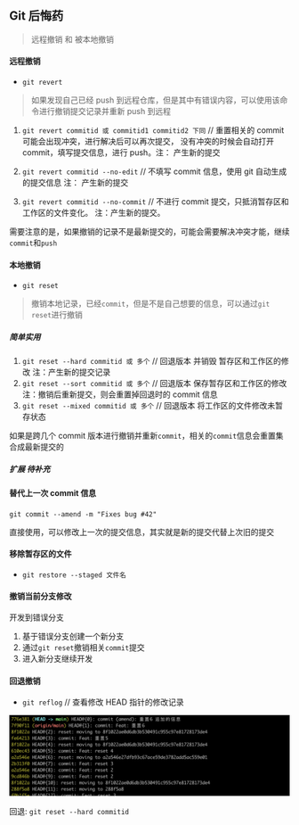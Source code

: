 ## Git 后悔药

> 远程撤销 和 被本地撤销

#### 远程撤销

- `git revert`

> 如果发现自己已经 push 到远程仓库，但是其中有错误内容，可以使用该命令进行撤销提交记录并重新 push 到远程

1. `git revert commitid 或 commitid1 commitid2 下同` // 重置相关的 commit 可能会出现冲突，进行解决后可以再次提交， 没有冲突的时候会自动打开 commit，填写提交信息，进行 push。注： 产生新的提交

2. `git revert commitid --no-edit` // 不填写 commit 信息，使用 git 自动生成的提交信息 注： 产生新的提交

3. `git revert commitid --no-commit` // 不进行 commit 提交，只抵消暂存区和工作区的文件变化。 注：产生新的提交。

需要注意的是，如果撤销的记录不是最新提交的，可能会需要解决冲突才能，继续`commit`和`push`

#### 本地撤销

- `git reset`

> 撤销本地记录，已经`commit`，但是不是自己想要的信息，可以通过`git reset`进行撤销

##### 简单实用

1. `git reset --hard commitid 或 多个` // 回退版本 并销毁 暂存区和工作区的修改 注：产生新的提交记录
2. `git reset --sort commitid 或 多个` // 回退版本 保存暂存区和工作区的修改 注：撤销后重新提交，则会重置掉回退时的 commit 信息
3. `git reset --mixed commitid 或 多个` // 回退版本 将工作区的文件修改未暂存状态

如果是跨几个 commit 版本进行撤销并重新`commit`，相关的`commit`信息会重置集合成最新提交的

##### 扩展 待补充

#### 替代上一次 commit 信息

`git commit --amend -m "Fixes bug #42"`

直接使用，可以修改上一次的提交信息，其实就是新的提交代替上次旧的提交

#### 移除暂存区的文件

- `git restore --staged 文件名`

#### 撤销当前分支修改

开发到错误分支

1. 基于错误分支创建一个新分支
2. 通过`git reset`撤销相关`commit`提交
3. 进入新分支继续开发

#### 回退撤销

- `git reflog` // 查看修改 HEAD 指针的修改记录

![gif reflog展示](../assets/git_reflog.png)

回退:
`git reset --hard commitid`
